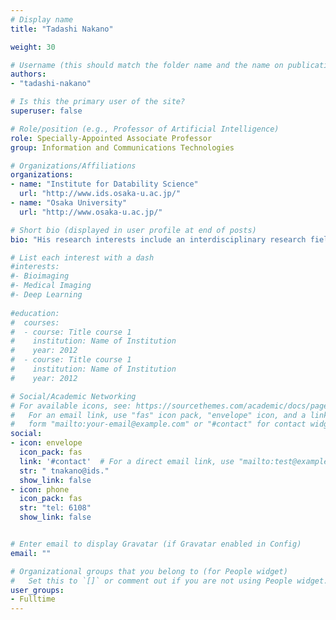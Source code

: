 ```yaml
---
# Display name
title: "Tadashi Nakano"

weight: 30

# Username (this should match the folder name and the name on publications)
authors:
- "tadashi-nakano"

# Is this the primary user of the site?
superuser: false

# Role/position (e.g., Professor of Artificial Intelligence)
role: Specially-Appointed Associate Professor
group: Information and Communications Technologies

# Organizations/Affiliations
organizations:
- name: "Institute for Datability Science"
  url: "http://www.ids.osaka-u.ac.jp/"
- name: "Osaka University"
  url: "http://www.osaka-u.ac.jp/"

# Short bio (displayed in user profile at end of posts)
bio: "His research interests include an interdisciplinary research field that integrates information communication engineering and life science. He is mainly working on molecular communication, bio-inspired networks, and social networks."

# List each interest with a dash
#interests:
#- Bioimaging
#- Medical Imaging
#- Deep Learning
  
#education:
#  courses:
#  - course: Title course 1
#    institution: Name of Institution
#    year: 2012
#  - course: Title course 1
#    institution: Name of Institution
#    year: 2012

# Social/Academic Networking
# For available icons, see: https://sourcethemes.com/academic/docs/page-builder/#icons
#   For an email link, use "fas" icon pack, "envelope" icon, and a link in the
#   form "mailto:your-email@example.com" or "#contact" for contact widget.
social:
- icon: envelope
  icon_pack: fas
  link: '#contact'  # For a direct email link, use "mailto:test@example.org".
  str: " tnakano@ids."
  show_link: false
- icon: phone
  icon_pack: fas
  str: "tel: 6108"
  show_link: false


# Enter email to display Gravatar (if Gravatar enabled in Config)
email: ""

# Organizational groups that you belong to (for People widget)
#   Set this to `[]` or comment out if you are not using People widget.
user_groups:
- Fulltime
---
```

